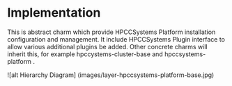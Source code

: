 # Implementation #
This is abstract charm which provide HPCCSystems Platform installation configuration and management.
It include HPCCSystems Plugin interface to allow various additional plugins be added. 
Other concrete charms will inherit this, for example hpccystems-cluster-base and hpccsystems-platform .

![alt Hierarchy Diagram] (images/layer-hpccsystems-platform-base.jpg)






